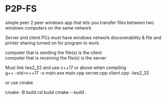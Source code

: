 # P2P-FS

simple peer 2 peer windows app that lets you transfer files between two windows computers on the same network

Server and client PCs must have windows network discoverability & file and printer sharing turned on for program to work.

computer that is sending the file(s) is the client\
computer that is receiving the file(s) is the server

Must link lws2_32 and use c++17 or above when compiling\
g++ -std=c++17 -o main.exe main.cpp server.cpp client.cpp -lws2_32

or use cmake

cmake -B build
cd build
cmake --build .
